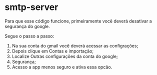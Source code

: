 # smtp-server

Para que esse código funcione, primeiramente você deverá desativar a segurança do google.

Segue o passo a passo:

1. Na sua conta do gmail você deverá acessar as configrações;
2. Depois clique em Contas e importação;
3. Localize Outras configurações da conta do google;
4. Segurança;
6. Acesso a app menos seguro e ativa essa opcão.
